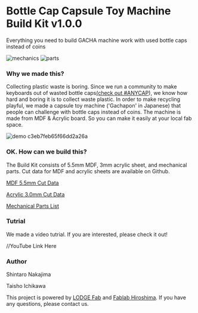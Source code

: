 # Bottle Cap Capsule Toy Machine Build Kit v1.0.0
Everything you need to build GACHA machine work with used bottle caps instead of coins

![mechanics](https://user-images.githubusercontent.com/63788611/150025202-786923c6-4fa7-4164-86d8-1e7949584483.png)
![parts](https://user-images.githubusercontent.com/63788611/150218749-03ed2ae6-004a-479d-aa21-2423bb9ea273.png)

### Why we made this?
Collecting plastic waste is boring. Since we run a community to make keyboards out of wasted bottle caps[(check out #ANYCAP](https://anycap.xyz/)), we know how hard and boring it is to collect waste plastic. In order to make recycling playful, we made a capsule toy machine ('Gachapon' in Japanese) that people can challenge with bottle caps instead of coins. The machine is made from MDF & Acrylic board. So you can make it easily at your local fab space.

![demo c3eb7feb65f66dd2a26a](https://user-images.githubusercontent.com/63788611/150025523-eafdf967-787a-4bf1-9df6-a1d305360005.gif)





### OK. How can we build this?
The Build Kit consists of 5.5mm MDF, 3mm acrylic sheet, and mechanical parts. Cut data for MDF and acrylic sheets are available on Github.

[MDF 5.5mm Cut Data](https://github.com/lodgefab/bottle-cap-gacha/blob/main/GACHA_MDF5.5mm.ai)

[Acrylic 3.0mm Cut Data](https://github.com/lodgefab/bottle-cap-gacha/blob/main/GACHA_Acrylic3mm.ai)

[Mechanical Parts List](https://docs.google.com/spreadsheets/d/1cDXzpXNec14m1KFo_bHg3_JA13f9ayJmwX-NvcRkl2E/edit?usp=sharing)



### Tutrial
We made a video tutrial. If you are interested, please check it out!

//YouTube Link Here

### Author

Shintaro Nakajima

Taisho Ichikawa

This project is powered by [LODGE Fab](https://lodge.yahoo.co.jp/) and [Fablab Hiroshima](http://www.fablabhiroshima.com/).
If you have any questions, please contact us.
